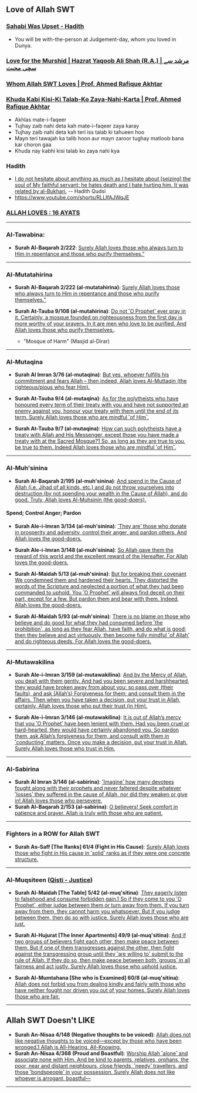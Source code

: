 ## Love of Allah SWT

### [Sahabi Was Upset - Hadith](https://www.youtube.com/shorts/2ARfP9AiVLU)
* You will be with-the-person at Judgement-day, whom you loved in Dunya.

### [Love for the Murshid | Hazrat Yaqoob Ali Shah (R.A.) | مرشد سے سچی محبت](https://www.youtube.com/watch?v=sWFfHE8ZKQQ)

### [Whom Allah SWT Loves | Prof. Ahmed Rafique Akhtar](https://www.youtube.com/shorts/tFp0Tx95tyE)

### [Khuda Kabi Kisi-Ki Talab-Ko Zaya-Nahi-Karta | Prof. Ahmed Rafique Akhtar](https://www.youtube.com/shorts/VyaGXuP8azc)
* Akhlas mate-i-faqeer
* Tujhay zaib nahi deta kah mate-i-faqeer zaya karay
* Tujhay zaib nahi deta kah teri iss talab ki tahueen hoo
* Mayn teri tawajah ka talib hoon aur mayn zaroor tughay matloob bana kar choron gaa
* Khuda nay kabhi kisi talab ko zaya nahi kya

### Hadith
* [I do not hesitate about anything as much as I hesitate about [seizing] the soul of My faithful servant: he hates death and I hate hurting him. It was related by al-Bukhari.](https://sunnah.com/qudsi40:25) -- Hadith Qudsi
* https://www.youtube.com/shorts/RLLIfAJWqJE

### [ALLAH LOVES : 16 AYATS](https://quranawareness.wordpress.com/allah-loves-16-ayats/)

***

### Al-Tawabina:
 * __Surah Al-Baqarah 2/222__: [Surely Allah loves those who always turn to Him in repentance and those who purify themselves.”](https://quranwbw.com/2/222)

***

### Al-Mutatahirina
* __Surah Al-Baqarah 2/222 (al-mutatahirina)__: [Surely Allah loves those who always turn to Him in repentance and those who purify themselves.”](https://quranwbw.com/2/222)

*  __Surah At-Tauba 9/108 (al-mutahirina)__: [Do not ˹O Prophet˺ ever pray in it. Certainly, a mosque founded on righteousness from the first day is more worthy of your prayers. In it are men who love to be purified. And Allah loves those who purify themselves.](https://quranwbw.com/9/108).
    * "Mosque of Harm" (Masjid al-Dirar)

**** 

### Al-Mutaqina
* __Surah Al Imran 3/76 (al-mutaqina)__: [But yes, whoever fulfills his commitment and fears Allah – then indeed, Allah loves Al-Muttaqin (the righteous/pious who fear Him).](https://quranwbw.com/3/76)

* __Surah At-Tauba 9/4 (al-mutaqina)__: [As for the polytheists who have honoured every term of their treaty with you and have not supported an enemy against you, honour your treaty with them until the end of its term. Surely Allah loves those who are mindful ˹of Him˺.](https://quranwbw.com/9/4)

* __Surah At-Tauba 9/7 (al-mutaqina)__: [How can such polytheists have a treaty with Allah and His Messenger, except those you have made a treaty with at the Sacred Mosque?1 So, as long as they are true to you, be true to them. Indeed Allah loves those who are mindful ˹of Him˺.](https://quranwbw.com/9/7)

***

### Al-Muh'sinina
* __Surah Al-Baqarah 2/195 (al-muh'sinina)__: [And spend in the Cause of Allah (i.e. Jihad of all kinds, etc.) and do not throw yourselves into destruction (by not spending your wealth in the Cause of Allah), and do good. Truly, Allah loves Al-Muhsinin (the good-doers).](https://quranwbw.com/2/195)

#### Spend; Control Anger; Pardon
* __Surah Ale-i-Imran 3/134 (al-muh'sinina)__: [˹They are˺ those who donate in prosperity and adversity, control their anger, and pardon others. And Allah loves the good-doers.](https://quranwbw.com/3/134)

* __Surah Ale-i-Imran 3/148 (al-muh'sinina)__: [So Allah gave them the reward of this world and the excellent reward of the Hereafter. For Allah loves the good-doers.](https://quranwbw.com/3/148)

* __Surah Al-Maidah 5/13 (al-muh'sinina)__: [But for breaking their covenant We condemned them and hardened their hearts. They distorted the words of the Scripture and neglected a portion of what they had been commanded to uphold. You ˹O Prophet˺ will always find deceit on their part, except for a few. But pardon them and bear with them. Indeed, Allah loves the good-doers.](https://quranwbw.com/5/13)

* __Surah Al-Maidah 5/93 (al-muh'sinina)__: [There is no blame on those who believe and do good for what they had consumed before ˹the prohibition˺, as long as they fear Allah, have faith, and do what is good; then they believe and act virtuously, then become fully mindful ˹of Allah˺ and do righteous deeds. For Allah loves the good-doers.](https://quranwbw.com/5/93)

***

### Al-Mutawakilina
* __Surah Ale-i-Imran 3/159 (al-mutawakilina)__: [And by the Mercy of Allah, you dealt with them gently. And had you been severe and harsh­hearted, they would have broken away from about you; so pass over (their faults), and ask (Allah’s) Forgiveness for them; and consult them in the affairs. Then when you have taken a decision, put your trust in Allah, certainly, Allah loves those who put their trust (in Him).](https://quranwbw.com/3/159)

* __Surah Ale-i-Imran 3/146 (al-mutawakilina)__: [It is out of Allah’s mercy that you ˹O Prophet˺ have been lenient with them. Had you been cruel or hard-hearted, they would have certainly abandoned you. So pardon them, ask Allah’s forgiveness for them, and consult with them in ˹conducting˺ matters. Once you make a decision, put your trust in Allah. Surely Allah loves those who trust in Him.](https://quran.com/3/146)

*** 

### Al-Sabirina
* __Surah Al Imran 3/146 (al-sabirina)__: [˹Imagine˺ how many devotees fought along with their prophets and never faltered despite whatever ˹losses˺ they suffered in the cause of Allah, nor did they weaken or give in! Allah loves those who persevere.](https://quranwbw.com/3/146)
* __Surah Al-Baqarah 2/153 (al-sabirina)__: [O believers! Seek comfort in patience and prayer. Allah is truly with those who are patient.](https://quranwbw.com/2/153)

***

### Fighters in a ROW for Allah SWT
* __Surah As-Saff [The Ranks] 61/4 (Fight in His Cause)__: [Surely Allah loves those who fight in His cause in ˹solid˺ ranks as if they were one concrete structure.](https://quranwbw.com/61/4)

***

### Al-Muqsiteen ([Qisti - Justice](https://quranwbw.com/55))
* __Surah Al-Maidah [The Table] 5/42 (al-muq'sitina)__: [They eagerly listen to falsehood and consume forbidden gain.1 So if they come to you ˹O Prophet˺, either judge between them or turn away from them. If you turn away from them, they cannot harm you whatsoever. But if you judge between them, then do so with justice. Surely Allah loves those who are just.](https://quranwbw.com/5/42)

* __Surah Al-Hujurat [The Inner Apartments] 49/9 (al-muq'sitina)__: [And if two groups of believers fight each other, then make peace between them. But if one of them transgresses against the other, then fight against the transgressing group until they ˹are willing to˺ submit to the rule of Allah. If they do so, then make peace between both ˹groups˺ in all fairness and act justly. Surely Allah loves those who uphold justice.](https://quranwbw.com/49/9)

* __Surah Al-Mumtahana [She who is Examined] 60/8 (al-muq'sitina)__: [Allah does not forbid you from dealing kindly and fairly with those who have neither fought nor driven you out of your homes. Surely Allah loves those who are fair.](https://quranwbw.com/60/8)

***

## Allah SWT Doesn't LIKE

* __Surah An-Nisaa 4/148 (Negative thoughts to be voiced)__: [Allah does not like negative thoughts to be voiced—except by those who have been wronged.1 Allah is All-Hearing, All-Knowing.](https://quranwbw.com/4/148)
* __Surah An-Nisaa 4/368 (Proud and Boastful)__: [Worship Allah ˹alone˺ and associate none with Him. And be kind to parents, relatives, orphans, the poor, near and distant neighbours, close friends, ˹needy˺ travellers, and those ˹bondspeople˺ in your possession. Surely Allah does not like whoever is arrogant, boastful—](https://quranwbw.com/4/36)

***
